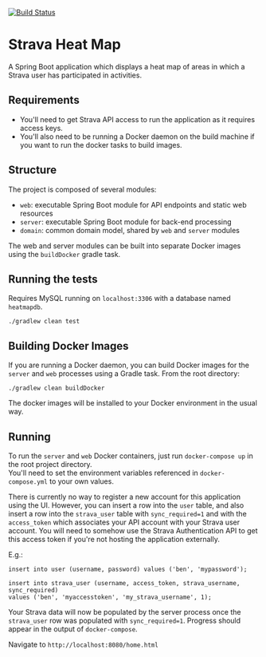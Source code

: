 [![Build Status](https://travis-ci.org/browland/strava-heat-map.svg?branch=master)](https://travis-ci.org/browland/strava-heat-map)

# Strava Heat Map

A Spring Boot application which displays a heat map of areas in which a Strava user has participated in activities.

## Requirements

- You'll need to get Strava API access to run the application as it requires access keys.
- You'll also need to be running a Docker daemon on the build machine if you want to run the docker tasks to build images.

## Structure

The project is composed of several modules:

- `web`: executable Spring Boot module for API endpoints and static web resources
- `server`: executable Spring Boot module for back-end processing 
- `domain`: common domain model, shared by `web` and `server` modules

The web and server modules can be built into separate Docker images using the `buildDocker` gradle task.

## Running the tests

Requires MySQL running on `localhost:3306` with a database named `heatmapdb`.

`./gradlew clean test`

## Building Docker Images

If you are running a Docker daemon, you can build Docker images for the `server` and `web` processes using a Gradle task.  From the root directory:

`./gradlew clean buildDocker`

The docker images will be installed to your Docker environment in the usual way.

## Running

To run the `server` and `web` Docker containers, just run `docker-compose up` in the root project directory.  
You'll need to set the environment variables referenced in `docker-compose.yml` to your own values.

There is currently no way to register a new account for this application using the UI.  However, you can insert a row into the `user` table, 
and also insert a row into the `strava_user` table with `sync_required=1` and with the `access_token` which associates your API account 
with your Strava user account.  You will need to somehow use the Strava Authentication API to get this access token if you're not hosting 
the application externally.

E.g.:

```
insert into user (username, password) values ('ben', 'mypassword');

insert into strava_user (username, access_token, strava_username, sync_required)
values ('ben', 'myaccesstoken', 'my_strava_username', 1);
```

Your Strava data will now be populated by the server process once the `strava_user` row was populated with `sync_required=1`. 
Progress should appear in the output of `docker-compose`.

Navigate to `http://localhost:8080/home.html`

